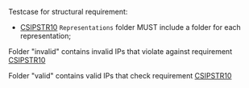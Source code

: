 Testcase for structural requirement:

- [CSIPSTR10](https://dilcisboard.github.io/E-ARK-CSIP/specification/implementation/structure/#CSIPSTR10)
  `Representations` folder MUST include a folder for each representation;

Folder "invalid" contains invalid IPs that violate against requirement [CSIPSTR10](https://dilcisboard.github.io/E-ARK-CSIP/specification/implementation/structure/#CSIPSTR10)

Folder "valid" contains valid IPs that check requirement [CSIPSTR10](https://dilcisboard.github.io/E-ARK-CSIP/specification/implementation/structure/#CSIPSTR10)

